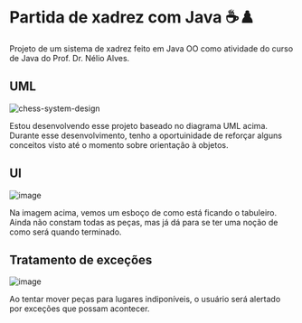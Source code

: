 # Partida de xadrez com Java ☕♟️
Projeto de um sistema de xadrez feito em Java OO como atividade do curso de Java do Prof. Dr. Nélio Alves.

## UML
![chess-system-design](https://github.com/iagomauricioo/projeto_sistema_xadrez_java/assets/118476701/6ff24aea-78a9-4e78-bee3-0a1540046754)

Estou desenvolvendo esse projeto baseado no diagrama UML acima. Durante esse desenvolvimento, tenho a oportuinidade de reforçar alguns conceitos visto até o momento sobre orientação à objetos.

## UI
![image](https://github.com/iagomauricioo/projeto_sistema_xadrez_java/assets/118476701/62f13e25-17b4-4059-9118-14dfe8fa6223)

Na imagem acima, vemos um esboço de como está ficando o tabuleiro. Ainda não constam todas as peças, mas já dá para se ter uma noção de como será quando terminado.

## Tratamento de exceções

![image](https://github.com/iagomauricioo/projeto_sistema_xadrez_java/assets/118476701/2b231fc1-8135-4b74-925d-a19f0ee071f5)

Ao tentar mover peças para lugares indiponíveis, o usuário será alertado por exceções que possam acontecer.

